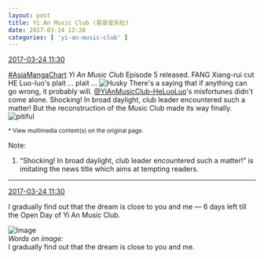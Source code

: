 ```yaml
---
layout: post
title: Yi An Music Club (易安音乐社)
date: 2017-03-24 12:20
categories: [ 'yi-an-music-club' ]
---
```


<div class="weibo-info">
  <a href="http://weibo.com/6094546964/EBfKwnNhN">2017-03-24 11:30</a>
</div>

[#AsiaMangaChart](http://weibo.com/p/10080853749b797703d2d251a740d8723d47cd) *Yi An Music Club* Episode 5 released. FANG Xiang-rui cut HE Luo-luo's plait … plait … ![Husky](http://img.t.sinajs.cn/t4/appstyle/expression/ext/normal/74/moren_hashiqi_org.png) There's a saying that if anything can go wrong, it probably will. [@YiAnMusicClub-HeLuoLuo](http://weibo.com/u/6117570574)'s misfortunes didn't come alone. Shocking! In broad daylight, club leader encountered such a matter! But the reconstruction of the Music Club made its way finally. ![pitiful](http://img.t.sinajs.cn/t4/appstyle/expression/ext/normal/af/kl_org.gif)

<!-- more -->

<small>* View multimedia content(s) on the original page.</small>

Note:
1. “Shocking! In broad daylight, club leader encountered such a matter!” is imitating the news title which aims at tempting readers.

---

<div class="weibo-info">
  <a href="http://weibo.com/6094546964/EBfKwnNhN">2017-03-24 11:30</a>
</div>

I gradually find out that the dream is close to you and me — 6 days left till the Open Day of Yi An Music Club.

![Image](http://wx2.sinaimg.cn/mw690/006Es64Agy1fdxqvcxubyj30u01hcb17.jpg)  
*Words on image:*  
I gradually find out that the dream is close to you and me.

